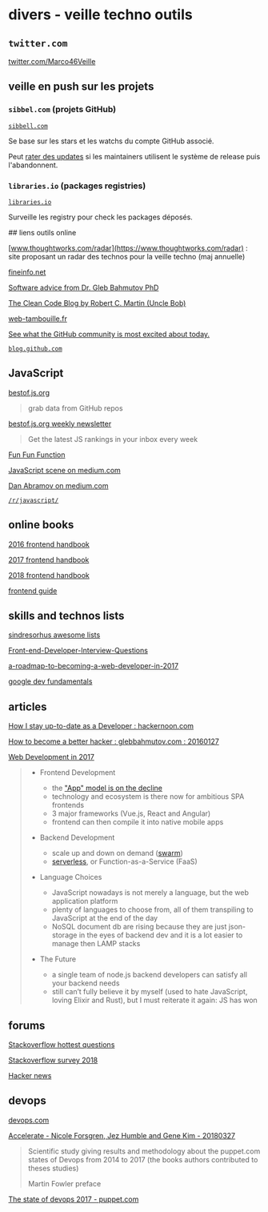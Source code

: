 # divers - veille techno outils

## `twitter.com`

[twitter.com/Marco46Veille](https://twitter.com/Marco46Veille)

## veille en push sur les projets

### `sibbel.com` (projets GitHub)

[`sibbell.com`](https://sibbell.com/github/releases/)

Se base sur les stars et les watchs du compte GitHub associé.

Peut [rater des updates](https://github.com/sibbell/support/issues/77) si les maintainers utilisent le système de release puis l'abandonnent.

### `libraries.io` (packages registries)

[`libraries.io`](https://libraries.io/)

Surveille les registry pour check les packages déposés.

## liens outils online

[www.thoughtworks.com/radar](https://www.thoughtworks.com/radar) : site proposant un radar des technos pour la veille techno (maj annuelle)

[fineinfo.net](http://fineinfo.net/)

[Software advice from Dr. Gleb Bahmutov PhD](https://glebbahmutov.com/blog/)

[The Clean Code Blog by Robert C. Martin (Uncle Bob)](http://blog.cleancoder.com/)

[web-tambouille.fr](http://web-tambouille.fr/)

[See what the GitHub community is most excited about today.](https://github.com/trending)

[`blog.github.com`](https://blog.github.com/)

## JavaScript

[bestof.js.org](https://bestof.js.org/about)

> grab data from GitHub repos

[bestof.js.org weekly newsletter](https://weekly.bestofjs.org/)

> Get the latest JS rankings in your inbox every week

[Fun Fun Function](https://www.youtube.com/channel/UCO1cgjhGzsSYb1rsB4bFe4Q)

[JavaScript scene on medium.com](https://medium.com/javascript-scene)

[Dan Abramov on medium.com](https://medium.com/@dan_abramov)

[`/r/javascript/`](https://www.reddit.com/r/javascript/)

## online books

[2016 frontend handbook](https://www.frontendhandbook.com/)

[2017 frontend handbook](https://frontendmasters.com/books/front-end-handbook/2017/)

[2018 frontend handbook](https://frontendmasters.com/books/front-end-handbook/2018/)

[frontend guide](https://github.com/grab/front-end-guide)

## skills and technos lists

[sindresorhus awesome lists](https://github.com/sindresorhus/awesome)

[Front-end-Developer-Interview-Questions](https://github.com/h5bp/Front-end-Developer-Interview-Questions)

[a-roadmap-to-becoming-a-web-developer-in-2017](https://medium.freecodecamp.org/a-roadmap-to-becoming-a-web-developer-in-2017-b6ac3dddd0cf)

[google dev fundamentals](https://developers.google.com/web/fundamentals/)

## articles

[How I stay up-to-date as a Developer : hackernoon.com](https://hackernoon.com/how-do-i-stay-up-to-date-as-a-developer-5ec773e30a82)

[How to become a better hacker : glebbahmutov.com : 20160127](https://glebbahmutov.com/blog/better-hacker/)

[Web Development in 2017](https://medium.com/@Hisako1337/web-development-in-2017-e106ec18662)

> - Frontend Development
>   - the ["App" model is on the decline](https://www.b2bmarketing.net/en-gb/resources/news/mobile-app-usage-significant-decline)
>   - technology and ecosystem is there now for ambitious SPA frontends
>   - 3 major frameworks (Vue.js, React and Angular)
>   - frontend can then compile it into native mobile apps
>
> - Backend Development
>   - scale up and down on demand ([swarm](https://docs.docker.com/engine/swarm/))
>   - [serverless](https://martinfowler.com/articles/serverless.html), or Function-as-a-Service (FaaS)
>
> - Language Choices
>   - JavaScript nowadays is not merely a language, but the web application platform
>   - plenty of languages to choose from, all of them transpiling to JavaScript at the end of the day
>   - NoSQL document db are rising because they are just json-storage in the eyes of backend dev and it is a lot easier to manage then LAMP stacks
>
> - The Future
>   - a single team of node.js backend developers can satisfy all your backend needs
>   - still can’t fully believe it by myself (used to hate JavaScript, loving Elixir and Rust), but I must reiterate it again: JS has won

## forums

[Stackoverflow hottest questions](https://stackoverflow.com/?tab=week)

[Stackoverflow survey 2018](https://insights.stackoverflow.com/survey/2018/?)

[Hacker news](https://news.ycombinator.com/news)

## devops

[devops.com](https://devops.com/)

[Accelerate - Nicole Forsgren, Jez Humble and Gene Kim - 20180327](https://itrevolution.com/book/accelerate/)

> Scientific study giving results and methodology about the puppet.com states of Devops from 2014 to 2017 (the books authors contributed to theses studies)
>
> Martin Fowler preface

[The state of devops 2017 - puppet.com](https://puppet.com/blog/2017-state-devops-report-here)

